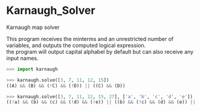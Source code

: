 # Karnaugh_Solver
Karnaugh map solver

This program receives the minterms and an unrestricted number of variables, and outputs the computed logical expression.\
the program will output capital alphabel by default but can also receive any input names.

```python
>>> import karnaugh

>>> karnaugh.solve([3, 7, 11, 12, 15])
((A) && (B) && (!C) && (!D)) || ((C) && (D))

>>> karnaugh.solve([3, 7, 11, 12, 15, 27], ['a', 'b', 'c', 'd', 'e'])
((!a) && (b) && (c) && (!d) && (!e)) || ((b) && (!c) && (d) && (e)) || ((!a) && (d) && (e))

```
